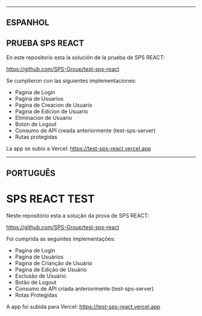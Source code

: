 ----------------------------------
ESPANHOL
----------------------------------

## PRUEBA SPS REACT

En este repositorio esta la solución de la prueba de SPS REACT:

https://github.com/SPS-Group/test-sps-react

Se cumplieron con las siguientes implementaciones:

- Pagina de Login
- Pagina de Usuarios
- Pagina de Creacion de Usuario
- Pagina de Edicion de Usuario
- Eliminacion de Usuario
- Boton de Logout
- Consumo de API creada anteriormente (test-sps-server)
- Rutas protegidas

La app se subio a Vercel: https://test-sps-react.vercel.app

----------------------------------
PORTUGUÊS
----------------------------------

# SPS REACT TEST

Neste repositório esta a solução da prova de SPS REACT:

https://github.com/SPS-Group/test-sps-react

Foi cumprida as seguintes implementações:

- Pagina de Login
- Pagina de Usuários
- Pagina de Crianção de Usuário
- Pagina de Edição de Usuário
- Exclusão de Usuário
- Botão de Logout
- Consumo de API criada anteriormente (test-sps-server)
- Rotas Protegidas

A app foi subida para Vercel: https://test-sps-react.vercel.app


